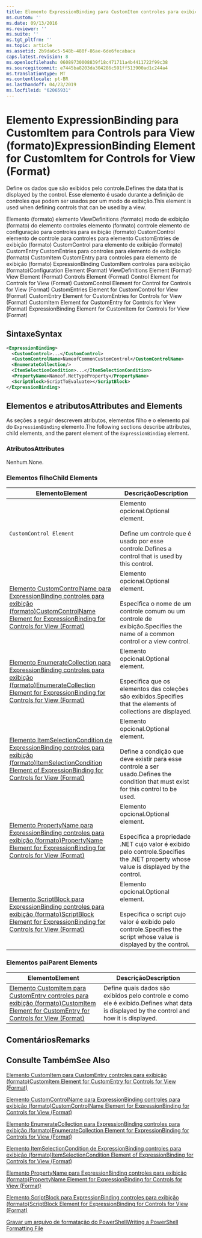 ```yaml
---
title: Elemento ExpressionBinding para CustomItem controles para exibição (formato) | Microsoft Docs
ms.custom: ''
ms.date: 09/13/2016
ms.reviewer: ''
ms.suite: ''
ms.tgt_pltfrm: ''
ms.topic: article
ms.assetid: 2b9da6c5-548b-480f-86ae-6de6fecabaca
caps.latest.revision: 8
ms.openlocfilehash: 06089730008839f18c471711a4b4411722f99c38
ms.sourcegitcommit: e7445ba8203da304286c591ff513900ad1c244a4
ms.translationtype: MT
ms.contentlocale: pt-BR
ms.lasthandoff: 04/23/2019
ms.locfileid: "62065931"
---
```

# <a name="expressionbinding-element-for-customitem-for-controls-for-view-format"></a><span data-ttu-id="9ab71-102">Elemento ExpressionBinding para CustomItem para Controls para View (formato)</span><span class="sxs-lookup"><span data-stu-id="9ab71-102">ExpressionBinding Element for CustomItem for Controls for View (Format)</span></span>

<span data-ttu-id="9ab71-103">Define os dados que são exibidos pelo controle.</span><span class="sxs-lookup"><span data-stu-id="9ab71-103">Defines the data that is displayed by the control.</span></span> <span data-ttu-id="9ab71-104">Esse elemento é usado durante a definição de controles que podem ser usados por um modo de exibição.</span><span class="sxs-lookup"><span data-stu-id="9ab71-104">This element is used when defining controls that can be used by a view.</span></span>

<span data-ttu-id="9ab71-105">Elemento (formato) elemento ViewDefinitions (formato) modo de exibição (formato) do elemento controles elemento (formato) controle elemento de configuração para controles para exibição (formato) CustomControl elemento de controle para controles para elemento CustomEntries de exibição (formato) CustomControl para elemento de exibição (formato) CustomEntry CustomEntries para controles para elemento de exibição (formato) CustomItem CustomEntry para controles para elemento de exibição (formato) ExpressionBinding CustomItem controles para exibição (formato)</span><span class="sxs-lookup"><span data-stu-id="9ab71-105">Configuration Element (Format) ViewDefinitions Element (Format) View Element (Format) Controls Element (Format) Control Element for Controls for View (Format) CustomControl Element for Control for Controls for View (Format) CustomEntries Element for CustomControl for View (Format) CustomEntry Element for CustomEntries for Controls for View (Format) CustomItem Element for CustomEntry for Controls for View (Format) ExpressionBinding Element for CustomItem for Controls for View (Format)</span></span>

## <a name="syntax"></a><span data-ttu-id="9ab71-106">Sintaxe</span><span class="sxs-lookup"><span data-stu-id="9ab71-106">Syntax</span></span>

```xml
<ExpressionBinding>
  <CustomControl>...</CustomControl>
  <CustomControlName>NameofCommonCustomControl</CustomControlName>
  <EnumerateCollection/>
  <ItemSelectionCondition>...</ItemSelectionCondition>
  <PropertyName>Nameof.NetTypeProperty</PropertyName>
  <ScriptBlock>ScriptToEvaluate></ScriptBlock>
</ExpressionBinding>
```

## <a name="attributes-and-elements"></a><span data-ttu-id="9ab71-107">Elementos e atributos</span><span class="sxs-lookup"><span data-stu-id="9ab71-107">Attributes and Elements</span></span>

<span data-ttu-id="9ab71-108">As seções a seguir descrevem atributos, elementos filho e o elemento pai do `ExpressionBinding` elemento.</span><span class="sxs-lookup"><span data-stu-id="9ab71-108">The following sections describe attributes, child elements, and the parent element of the `ExpressionBinding` element.</span></span>

### <a name="attributes"></a><span data-ttu-id="9ab71-109">Atributos</span><span class="sxs-lookup"><span data-stu-id="9ab71-109">Attributes</span></span>

<span data-ttu-id="9ab71-110">Nenhum.</span><span class="sxs-lookup"><span data-stu-id="9ab71-110">None.</span></span>

### <a name="child-elements"></a><span data-ttu-id="9ab71-111">Elementos filho</span><span class="sxs-lookup"><span data-stu-id="9ab71-111">Child Elements</span></span>

|<span data-ttu-id="9ab71-112">Elemento</span><span class="sxs-lookup"><span data-stu-id="9ab71-112">Element</span></span>|<span data-ttu-id="9ab71-113">Descrição</span><span class="sxs-lookup"><span data-stu-id="9ab71-113">Description</span></span>|
|-------------|-----------------|
|`CustomControl Element`|<span data-ttu-id="9ab71-114">Elemento opcional.</span><span class="sxs-lookup"><span data-stu-id="9ab71-114">Optional element.</span></span><br /><br /> <span data-ttu-id="9ab71-115">Define um controle que é usado por esse controle.</span><span class="sxs-lookup"><span data-stu-id="9ab71-115">Defines a control that is used by this control.</span></span>|
|[<span data-ttu-id="9ab71-116">Elemento CustomControlName para ExpressionBinding controles para exibição (formato)</span><span class="sxs-lookup"><span data-stu-id="9ab71-116">CustomControlName Element for ExpressionBinding for Controls for View (Format)</span></span>](./customcontrolname-element-for-expressionbinding-for-controls-for-view-format.md)|<span data-ttu-id="9ab71-117">Elemento opcional.</span><span class="sxs-lookup"><span data-stu-id="9ab71-117">Optional element.</span></span><br /><br /> <span data-ttu-id="9ab71-118">Especifica o nome de um controle comum ou um controle de exibição.</span><span class="sxs-lookup"><span data-stu-id="9ab71-118">Specifies the name of a common control or a view control.</span></span>|
|[<span data-ttu-id="9ab71-119">Elemento EnumerateCollection para ExpressionBinding controles para exibição (formato)</span><span class="sxs-lookup"><span data-stu-id="9ab71-119">EnumerateCollection Element for ExpressionBinding for Controls for View (Format)</span></span>](./enumeratecollection-element-for-expressionbinding-for-controls-for-view-format.md)|<span data-ttu-id="9ab71-120">Elemento opcional.</span><span class="sxs-lookup"><span data-stu-id="9ab71-120">Optional element.</span></span><br /><br /> <span data-ttu-id="9ab71-121">Especifica que os elementos das coleções são exibidos.</span><span class="sxs-lookup"><span data-stu-id="9ab71-121">Specifies that the elements of collections are displayed.</span></span>|
|[<span data-ttu-id="9ab71-122">Elemento ItemSelectionCondition de ExpressionBinding controles para exibição (formato)</span><span class="sxs-lookup"><span data-stu-id="9ab71-122">ItemSelectionCondition Element of ExpressionBinding for Controls for View (Format)</span></span>](./itemselectioncondition-element-for-expressionbinding-for-controls-for-view-format.md)|<span data-ttu-id="9ab71-123">Elemento opcional.</span><span class="sxs-lookup"><span data-stu-id="9ab71-123">Optional element.</span></span><br /><br /> <span data-ttu-id="9ab71-124">Define a condição que deve existir para esse controle a ser usado.</span><span class="sxs-lookup"><span data-stu-id="9ab71-124">Defines the condition that must exist for this control to be used.</span></span>|
|[<span data-ttu-id="9ab71-125">Elemento PropertyName para ExpressionBinding controles para exibição (formato)</span><span class="sxs-lookup"><span data-stu-id="9ab71-125">PropertyName Element for ExpressionBinding for Controls for View (Format)</span></span>](./propertyname-element-for-expressionbinding-for-controls-for-view-format.md)|<span data-ttu-id="9ab71-126">Elemento opcional.</span><span class="sxs-lookup"><span data-stu-id="9ab71-126">Optional element.</span></span><br /><br /> <span data-ttu-id="9ab71-127">Especifica a propriedade .NET cujo valor é exibido pelo controle.</span><span class="sxs-lookup"><span data-stu-id="9ab71-127">Specifies the .NET property whose value is displayed by the control.</span></span>|
|[<span data-ttu-id="9ab71-128">Elemento ScriptBlock para ExpressionBinding controles para exibição (formato)</span><span class="sxs-lookup"><span data-stu-id="9ab71-128">ScriptBlock Element for ExpressionBinding for Controls for View (Format)</span></span>](./scriptblock-element-for-expressionbinding-for-controls-for-view-format.md)|<span data-ttu-id="9ab71-129">Elemento opcional.</span><span class="sxs-lookup"><span data-stu-id="9ab71-129">Optional element.</span></span><br /><br /> <span data-ttu-id="9ab71-130">Especifica o script cujo valor é exibido pelo controle.</span><span class="sxs-lookup"><span data-stu-id="9ab71-130">Specifies the script whose value is displayed by the control.</span></span>|

### <a name="parent-elements"></a><span data-ttu-id="9ab71-131">Elementos pai</span><span class="sxs-lookup"><span data-stu-id="9ab71-131">Parent Elements</span></span>

|<span data-ttu-id="9ab71-132">Elemento</span><span class="sxs-lookup"><span data-stu-id="9ab71-132">Element</span></span>|<span data-ttu-id="9ab71-133">Descrição</span><span class="sxs-lookup"><span data-stu-id="9ab71-133">Description</span></span>|
|-------------|-----------------|
|[<span data-ttu-id="9ab71-134">Elemento CustomItem para CustomEntry controles para exibição (formato)</span><span class="sxs-lookup"><span data-stu-id="9ab71-134">CustomItem Element for CustomEntry for Controls for View (Format)</span></span>](./customitem-element-for-customentry-for-controls-for-view-format.md)|<span data-ttu-id="9ab71-135">Define quais dados são exibidos pelo controle e como ele é exibido.</span><span class="sxs-lookup"><span data-stu-id="9ab71-135">Defines what data is displayed by the control and how it is displayed.</span></span>|

## <a name="remarks"></a><span data-ttu-id="9ab71-136">Comentários</span><span class="sxs-lookup"><span data-stu-id="9ab71-136">Remarks</span></span>

## <a name="see-also"></a><span data-ttu-id="9ab71-137">Consulte Também</span><span class="sxs-lookup"><span data-stu-id="9ab71-137">See Also</span></span>

[<span data-ttu-id="9ab71-138">Elemento CustomItem para CustomEntry controles para exibição (formato)</span><span class="sxs-lookup"><span data-stu-id="9ab71-138">CustomItem Element for CustomEntry for Controls for View (Format)</span></span>](./customitem-element-for-customentry-for-controls-for-view-format.md)

[<span data-ttu-id="9ab71-139">Elemento CustomControlName para ExpressionBinding controles para exibição (formato)</span><span class="sxs-lookup"><span data-stu-id="9ab71-139">CustomControlName Element for ExpressionBinding for Controls for View (Format)</span></span>](./customcontrolname-element-for-expressionbinding-for-controls-for-view-format.md)

[<span data-ttu-id="9ab71-140">Elemento EnumerateCollection para ExpressionBinding controles para exibição (formato)</span><span class="sxs-lookup"><span data-stu-id="9ab71-140">EnumerateCollection Element for ExpressionBinding for Controls for View (Format)</span></span>](./enumeratecollection-element-for-expressionbinding-for-controls-for-view-format.md)

[<span data-ttu-id="9ab71-141">Elemento ItemSelectionCondition de ExpressionBinding controles para exibição (formato)</span><span class="sxs-lookup"><span data-stu-id="9ab71-141">ItemSelectionCondition Element of ExpressionBinding for Controls for View (Format)</span></span>](./itemselectioncondition-element-for-expressionbinding-for-controls-for-view-format.md)

[<span data-ttu-id="9ab71-142">Elemento PropertyName para ExpressionBinding controles para exibição (formato)</span><span class="sxs-lookup"><span data-stu-id="9ab71-142">PropertyName Element for ExpressionBinding for Controls for View (Format)</span></span>](./propertyname-element-for-expressionbinding-for-controls-for-view-format.md)

[<span data-ttu-id="9ab71-143">Elemento ScriptBlock para ExpressionBinding controles para exibição (formato)</span><span class="sxs-lookup"><span data-stu-id="9ab71-143">ScriptBlock Element for ExpressionBinding for Controls for View (Format)</span></span>](./scriptblock-element-for-expressionbinding-for-controls-for-view-format.md)

[<span data-ttu-id="9ab71-144">Gravar um arquivo de formatação do PowerShell</span><span class="sxs-lookup"><span data-stu-id="9ab71-144">Writing a PowerShell Formatting File</span></span>](./writing-a-powershell-formatting-file.md)
